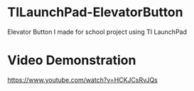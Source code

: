# TILaunchPad-ElevatorButton
Elevator Button I made for school project using TI LaunchPad

# Video Demonstration
https://www.youtube.com/watch?v=HCKJCsRvJQs
